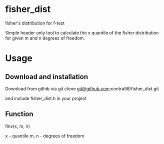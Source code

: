 # fisher_dist
fisher's distribution for f-test

Simple header only tool to calculate the x quantile of the fisher distribution for given m and n degrees of freedom.

# Usage
## Download and installation
Download from githib via
git clone git@github.com:contra98/fisher_dist.git

and include fisher_dist.h in your project

## Function

finv(x, m, n)

x - quantile
m, n - degrees of freedom
